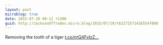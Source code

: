 ```yaml
---
layout: post
microblog: true
date: 2015-07-20 00:12 +1300
guid: http://JacksonOfTrades.micro.blog/2015/07/19/t622725714165547008.html
---
```

Removing the tooth of a tiger [t.co/nrQ4FvlzZ...](http://t.co/nrQ4FvlzZb)
